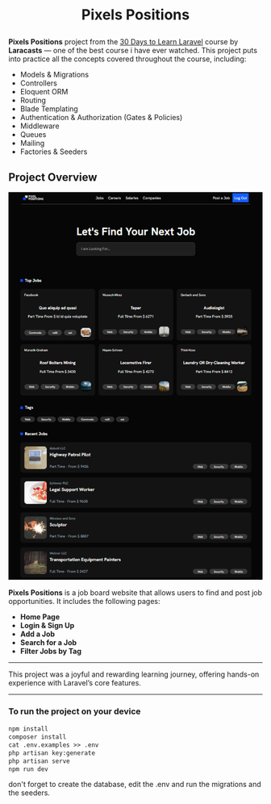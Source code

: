 # <p align="center"> Pixels Positions</p>

**Pixels Positions** project from the [30 Days to Learn Laravel](https://www.youtube.com/playlist?list=PL3VM-unCzF8hy47mt9-chowaHNjfkuEVz) course by **Laracasts** — one of the best course i have ever watched.
This project puts into practice all the concepts covered throughout the course, including:

- Models & Migrations
- Controllers
- Eloquent ORM
- Routing
- Blade Templating
- Authentication & Authorization (Gates & Policies)
- Middleware
- Queues
- Mailing
- Factories & Seeders

## Project Overview
<div align="center" ><img src="ProjectPreview.png" alt="project previeww"/></div>

**Pixels Positions** is a job board website that allows users to find and post job opportunities. It includes the following pages:

- **Home Page**
- **Login & Sign Up**
- **Add a Job**
- **Search for a Job**
- **Filter Jobs by Tag**

---

This project was a joyful and rewarding learning journey, offering hands-on experience with Laravel’s core features.

---

### To run the project on your device

```
npm install
composer install
cat .env.examples >> .env
php artisan key:generate
php artisan serve
npm run dev
```

don't forget to create the database, edit the .env and run the migrations and the seeders.
